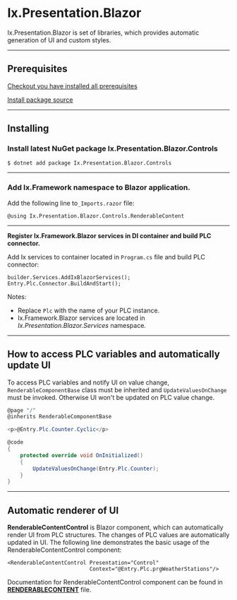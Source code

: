 # Ix.Presentation.Blazor

Ix.Presentation.Blazor is set of libraries, which provides automatic generation of UI and custom styles.  


---

## Prerequisites

[Checkout you have installed all prerequisites](../../README.md#prerequisites)

[Install package source](../../README.md#add-package-source)

 ---
## Installing


### **Install latest NuGet package Ix.Presentation.Blazor.Controls**



~~~
$ dotnet add package Ix.Presentation.Blazor.Controls 
~~~

---
### **Add Ix.Framework namespace to Blazor application.**


Add the following line to`_Imports.razor` file:

```
@using Ix.Presentation.Blazor.Controls.RenderableContent
```
- - -
**Register Ix.Framework.Blazor services in DI container and build PLC connector.**

Add Ix services to container located in `Program.cs` file and build PLC connector:

```
builder.Services.AddIxBlazorServices();
Entry.Plc.Connector.BuildAndStart();
```

Notes: 
- Replace `Plc` with the name of your PLC instance.
- Ix.Framework.Blazor services are located in *Ix.Presentation.Blazor.Services* namespace.

---
## How to access PLC variables and automatically update UI

To access PLC variables and notify UI on value change, `RenderableComponentBase` class must be inherited and `UpdateValuesOnChange` must be invoked. Otherwise UI won't be updated on PLC value change. 


```C#
@page "/"
@inherits RenderableComponentBase

<p>@Entry.Plc.Counter.Cyclic</p>

@code
{       
    protected override void OnInitialized()
    {
        UpdateValuesOnChange(Entry.Plc.Counter);
    }
}
```
 

---

## Automatic renderer of UI

**RenderableContentControl** is Blazor component, which can automatically render UI from PLC structures. The changes of PLC values are automatically updated in UI.
The following line demonstrates the basic usage of the RenderableContentControl component:

```
<RenderableContentControl Presentation="Control"
                          Context="@Entry.Plc.prgWeatherStations"/>
```

Documentation for RenderableContentControl component can be found in **[RENDERABLECONTENT](RENDERABLECONTENT.md)** file.


